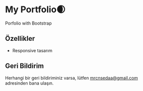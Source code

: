 
# My Portfolio🌒

Porfolio with Bootstrap 


## Özellikler

- Responsive tasarım


  
## Geri Bildirim

Herhangi bir geri bildiriminiz varsa, lütfen mrcnsedaa@gmail.com adresinden bana ulaşın.

  
